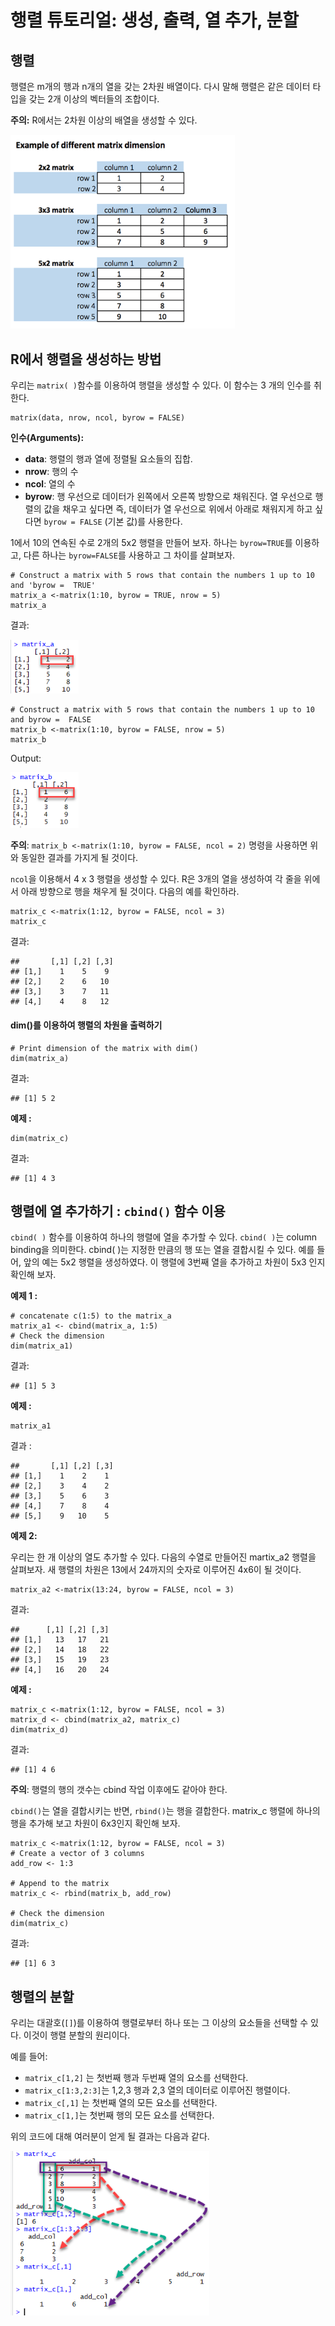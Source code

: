 # 행렬 튜토리얼: 생성, 출력, 열 추가, 분할



## 행렬

행렬은 m개의 행과 n개의 열을 갖는 2차원 배열이다. 다시 말해 행렬은 같은 데이터 타입을 갖는 2개 이상의 벡터들의 조합이다.

**주의:** R에서는 2차원 이상의 배열을 생성할 수 있다.

[<img src="images/032918_1422_RMatrixTuto1.png" alt="R Matrix Tutorial" style="zoom:80%;" />](https://www.guru99.com/images/r_programming/032918_1422_RMatrixTuto1.png)



## R에서 행렬을 생성하는 방법

우리는 `matrix( )`함수를 이용하여 행렬을 생성할 수 있다. 이 함수는 3 개의 인수를 취한다.

```
matrix(data, nrow, ncol, byrow = FALSE)
```

**인수(Arguments):** 

- **data**: 행렬의 행과 열에 정렬될 요소들의 집합.
- **nrow**: 행의 수
- **ncol**: 열의 수
- **byrow**: 행 우선으로 데이터가 왼쪽에서 오른쪽 방향으로 채워진다. 열 우선으로 행렬의 값을 채우고 싶다면 즉, 데이터가 열 우선으로 위에서 아래로 채워지게 하고 싶다면  `byrow = FALSE` (기본 값)를 사용한다.

1에서 10의 연속된 수로 2개의 5x2 행렬을 만들어 보자. 하나는 `byrow=TRUE`를 이용하고, 다른 하나는 `byrow=FALSE`를 사용하고 그 차이를 살펴보자.

```
# Construct a matrix with 5 rows that contain the numbers 1 up to 10 and 'byrow =  TRUE' 
matrix_a <-matrix(1:10, byrow = TRUE, nrow = 5)
matrix_a
```

결과:

[<img src="images/032918_1422_RMatrixTuto2.png" alt="R Matrix Tutorial" style="zoom:80%;" />](https://www.guru99.com/images/r_programming/032918_1422_RMatrixTuto2.png)



```
# Construct a matrix with 5 rows that contain the numbers 1 up to 10 and byrow =  FALSE
matrix_b <-matrix(1:10, byrow = FALSE, nrow = 5)
matrix_b
```

Output:

[<img src="images/032918_1422_RMatrixTuto3.png" alt="R Matrix Tutorial" style="zoom:80%;" />](https://www.guru99.com/images/r_programming/032918_1422_RMatrixTuto3.png)



**주의**: `matrix_b <-matrix(1:10, byrow = FALSE, ncol = 2)` 명령을 사용하면 위와 동일한 결과를 가지게 될 것이다.

`ncol`을 이용해서 4 x 3 행렬을 생성할 수 있다.  R은 3개의 열을 생성하여 각 줄을 위에서 아래 방향으로 행을 채우게 될 것이다. 다음의 예를 확인하라.

```
matrix_c <-matrix(1:12, byrow = FALSE, ncol = 3)
matrix_c
```

결과:

```
##       [,1] [,2] [,3]
## [1,]    1    5    9
## [2,]    2    6   10
## [3,]    3    7   11
## [4,]    4    8   12
```



#### dim()를 이용하여 행렬의 차원을 출력하기

```
# Print dimension of the matrix with dim()
dim(matrix_a)
```

결과:

```
## [1] 5 2
```



**예제 :**

```
dim(matrix_c)
```

결과:

```
## [1] 4 3
```



## 행렬에 열 추가하기 : `cbind()` 함수 이용

`cbind( )` 함수를 이용하여 하나의 행렬에 열을 추가할 수 있다. `cbind( )`는 column binding을 의미한다. cbind( )는 지정한 만큼의 행 또는 열을 결합시킬 수 있다. 예를 들어, 앞의 예는 5x2 행렬을 생성하였다. 이 행렬에 3번째 열을 추가하고 차원이 5x3 인지 확인해 보자.

**예제 1 :**

```
# concatenate c(1:5) to the matrix_a
matrix_a1 <- cbind(matrix_a, 1:5)
# Check the dimension
dim(matrix_a1)
```

결과:

```
## [1] 5 3
```



**예제 :**

```
matrix_a1
```

결과 :

```
##       [,1] [,2] [,3]
## [1,]    1    2    1
## [2,]    3    4    2
## [3,]    5    6    3
## [4,]    7    8    4
## [5,]    9   10    5
```

**예제 2:**

우리는 한 개 이상의 열도 추가할 수 있다. 다음의 수열로 만들어진 martix_a2 행렬을 살펴보자. 새 행렬의 차원은 13에서 24까지의 숫자로 이루어진 4x6이 될 것이다.

```
matrix_a2 <-matrix(13:24, byrow = FALSE, ncol = 3)
```

결과:

```
##      [,1] [,2] [,3]
## [1,]   13   17   21
## [2,]   14   18   22
## [3,]   15   19   23
## [4,]   16   20   24
```



**예제 :**

```
matrix_c <-matrix(1:12, byrow = FALSE, ncol = 3)		
matrix_d <- cbind(matrix_a2, matrix_c)
dim(matrix_d)
```

결과:

```
## [1] 4 6
```

**주의**: 행렬의 행의 갯수는 cbind 작업 이후에도 같아야 한다.



`cbind()`는 열을 결합시키는 반면, `rbind()`는 행을 결합한다. matrix_c 행렬에 하나의 행을 추가해 보고 차원이 6x3인지 확인해 보자.

```
matrix_c <-matrix(1:12, byrow = FALSE, ncol = 3)
# Create a vector of 3 columns
add_row <- 1:3

# Append to the matrix
matrix_c <- rbind(matrix_b, add_row)

# Check the dimension
dim(matrix_c)
```

결과:

```
## [1] 6 3
```



## 행렬의 분할

우리는 대괄호(`[]`)를 이용하여 행렬로부터 하나 또는 그 이상의 요소들을 선택할 수 있다. 이것이 행렬 분할의 원리이다.

예를 들어: 

- `matrix_c[1,2]` 는 첫번째 행과 두번째 열의 요소를 선택한다.
- `matrix_c[1:3,2:3]`는 1,2,3 행과 2,3 열의 데이터로 이루어진 행렬이다.
- `matrix_c[,1]` 는 첫번째 열의 모든 요소를 선택한다.
- `matrix_c[1,]`는 첫번째 행의 모든 요소를 선택한다.



위의 코드에 대해 여러분이 얻게 될 결과는 다음과 같다.



[<img src="images/032918_1422_RMatrixTuto4.png" alt="R Matrix Tutorial" style="zoom:80%;" />](https://www.guru99.com/images/r_programming/032918_1422_RMatrixTuto4.png)

 
